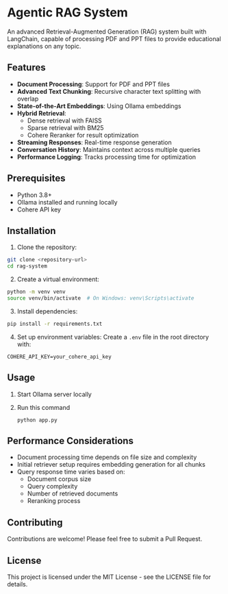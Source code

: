 # Agentic RAG System

An advanced Retrieval-Augmented Generation (RAG) system built with LangChain, capable of processing PDF and PPT files to provide educational explanations on any topic.

## Features

- **Document Processing**: Support for PDF and PPT files
- **Advanced Text Chunking**: Recursive character text splitting with overlap
- **State-of-the-Art Embeddings**: Using Ollama embeddings
- **Hybrid Retrieval**:
  - Dense retrieval with FAISS
  - Sparse retrieval with BM25
  - Cohere Reranker for result optimization
- **Streaming Responses**: Real-time response generation
- **Conversation History**: Maintains context across multiple queries
- **Performance Logging**: Tracks processing time for optimization

## Prerequisites

- Python 3.8+
- Ollama installed and running locally
- Cohere API key

## Installation

1. Clone the repository:
```bash
git clone <repository-url>
cd rag-system
```

2. Create a virtual environment:
```bash
python -m venv venv
source venv/bin/activate  # On Windows: venv\Scripts\activate
```

3. Install dependencies:
```bash
pip install -r requirements.txt
```

4. Set up environment variables:
Create a `.env` file in the root directory with:
```
COHERE_API_KEY=your_cohere_api_key
```

## Usage

1. Start Ollama server locally

2. Run this command
   ```
   python app.py
   ```

## Performance Considerations

- Document processing time depends on file size and complexity
- Initial retriever setup requires embedding generation for all chunks
- Query response time varies based on:
  - Document corpus size
  - Query complexity
  - Number of retrieved documents
  - Reranking process

## Contributing

Contributions are welcome! Please feel free to submit a Pull Request.

## License

This project is licensed under the MIT License - see the LICENSE file for details. 
